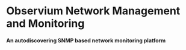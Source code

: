 # Observium Network Management and Monitoring
#### An autodiscovering SNMP based network monitoring platform
